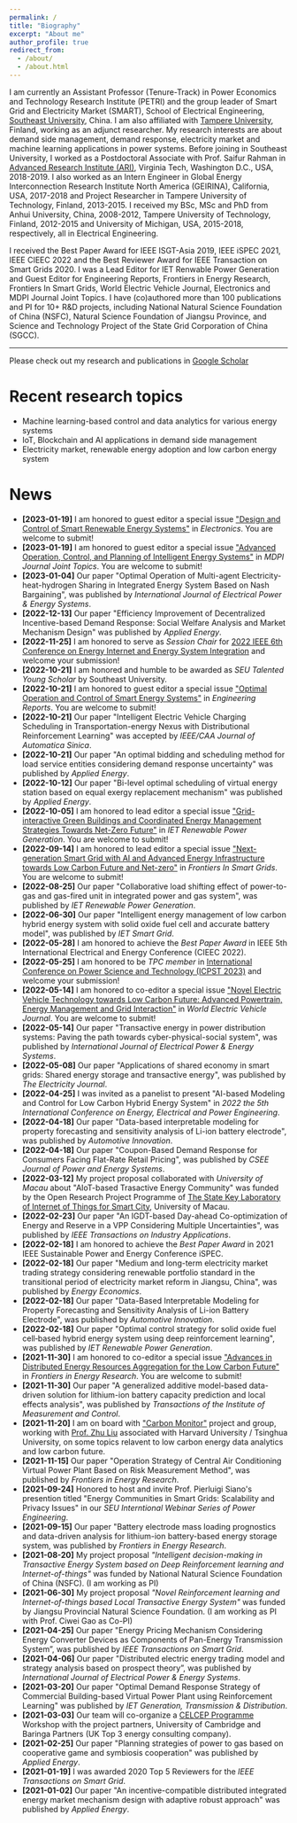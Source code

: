 ```yaml
---
permalink: /
title: "Biography"
excerpt: "About me"
author_profile: true
redirect_from: 
  - /about/
  - /about.html
---
```


I am currently an Assistant Professor (Tenure-Track) in Power Economics and Technology Research Institute (PETRI) and the group leader of Smart Grid and Electricity Market (SMART), School of Electrical Engineering, [Southeast University](https://www.seu.edu.cn/), China. I am also affiliated with [Tampere University](https://www.tuni.fi/en), Finland, working as an adjunct researcher. My research interests are about demand side management, demand response, electricity market and machine learning applications in power systems. Before joining in Southeast University, I worked as a Postdoctoral Associate with Prof. Saifur Rahman in [Advanced Research Institute (ARI)](https://ari.vt.edu/), Virginia Tech, Washington D.C., USA, 2018-2019. I also worked as an Intern Engineer in Global Energy Interconnection Research Institute North America (GEIRINA), California, USA, 2017-2018 and Project Researcher in Tampere University of Technology, Finland, 2013-2015. I received my BSc, MSc and PhD from Anhui University, China, 2008-2012, Tampere University of Technology, Finland, 2012-2015 and University of Michigan, USA, 2015-2018, respectively, all in Electrical Engineering. 

I received the Best Paper Award for IEEE ISGT-Asia 2019, IEEE iSPEC 2021, IEEE CIEEC 2022 and the Best Reviewer Award for IEEE Transaction on Smart Grids 2020. I was a Lead Editor for IET Renwable Power Generation and Guest Editor for Engineering Reports, Frontiers in Energy Research, Frontiers In Smart Grids, World Electric Vehicle Journal, Electronics and MDPI Journal Joint Topics. I have (co)authored more than 100 publications and PI for 10+ R&D projects, including National Natural Science Foundation of China (NSFC), Natural Science Foundation of Jiangsu Province, and Science and Technology Project of the State Grid Corporation of China (SGCC). 

------
Please check out my research and publications in [Google Scholar](https://scholar.google.com/citations?user=4Ty4Y_MAAAAJ&hl=en)


Recent research topics
======
- Machine learning-based control and data analytics for various energy systems
- IoT, Blockchain and AI applications in demand side management
- Electricity market, renewable energy adoption and low carbon energy system


News
======
- **[2023-01-19]** I am honored to guest editor a special issue ["Design and Control of Smart Renewable Energy Systems"](https://www.mdpi.com/journal/electronics/special_issues/636B65T2QF) in *Electronics*. You are welcome to submit!
- **[2023-01-19]** I am honored to guest editor a special issue ["Advanced Operation, Control, and Planning of Intelligent Energy Systems"](https://www.mdpi.com/topics/84L3P9PE94) in *MDPI Journal Joint Topics*. You are welcome to submit!
- **[2023-01-04]** Our paper "Optimal Operation of Multi-agent Electricity-heat-hydrogen Sharing in Integrated Energy System Based on Nash Bargaining", was published by *International Journal of Electrical Power & Energy Systems*.
- **[2022-12-13]** Our paper "Efficiency Improvement of Decentralized Incentive-based Demand Response: Social Welfare Analysis and Market Mechanism Design" was published by *Applied Energy*.
- **[2022-11-25]** I am honored to serve as *Session Chair* for [2022 IEEE 6th Conference on Energy Internet and Energy System Integration](https://attend.ieee.org/ei2-2022/) and welcome your submission!
- **[2022-10-21]** I am honored and humble to be awarded as *SEU Talented Young Scholar* by Southeast University.
- **[2022-10-21]** I am honored to guest editor a special issue ["Optimal Operation and Control of Smart
Energy Systems"](https://onlinelibrary.wiley.com/pb-assets/assets/25778196/Special%20Issues/CFP-Optimal%20Operation%20and%20Control%20of%20Smart%20Energy%20Systems-1665988175970.pdf) in *Engineering Reports*. You are welcome to submit!
- **[2022-10-21]** Our paper "Intelligent Electric Vehicle Charging Scheduling in Transportation-energy Nexus with Distributional Reinforcement Learning" was accepted by *IEEE/CAA Journal of Automatica Sinica*.
- **[2022-10-21]** Our paper "An optimal bidding and scheduling method for load service entities considering demand response uncertainty" was published by *Applied Energy*.
- **[2022-10-12]** Our paper "Bi-level optimal scheduling of virtual energy station based on equal exergy replacement mechanism" was published by *Applied Energy*.
- **[2022-10-05]** I am honored to lead editor a special issue ["Grid-interactive Green Buildings and Coordinated Energy Management Strategies Towards Net-Zero Future"](https://ietresearch.onlinelibrary.wiley.com/pb-assets/assets/17521424/Special%20Issues/IET_RPG_CFP_GIGBCEMSTNZF-1664490337770.pdf) in *IET Renewable Power Generation*. You are welcome to submit!
- **[2022-09-14]** I am honored to lead editor a special issue ["Next-generation Smart Grid with AI and Advanced Energy Infrastructure towards Low Carbon Future and Net-zero"](https://www.frontiersin.org/research-topics/43525/next-generation-smart-grid-with-ai-and-advanced-energy-infrastructure-towards-low-carbon-future-and) in *Frontiers In Smart Grids*. You are welcome to submit!
- **[2022-08-25]** Our paper "Collaborative load shifting effect of power-to-gas and gas-fired unit in integrated power and gas system", was published by *IET Renewable Power Generation*.
- **[2022-06-30]** Our paper "Intelligent energy management of low carbon hybrid energy system with solid oxide fuel cell and accurate battery model", was published by *IET Smart Grid*.
- **[2022-05-28]** I am honored to achieve the *Best Paper Award* in IEEE 5th International Electrical and Energy Conference (CIEEC 2022).
- **[2022-05-25]** I am honored to be *TPC member* in [International Conference on Power Science and Technology (ICPST 2023)](http://www.icpst.org/index.html) and welcome your submission!
- **[2022-05-14]** I am honored to co-editor a special issue ["Novel Electric Vehicle Technology towards Low Carbon Future: Advanced Powertrain, Energy Management and Grid Interaction"](https://www.mdpi.com/journal/wevj/special_issues/Novel_Electric_Vehicle_Technology) in *World Electric Vehicle Journal*. You are welcome to submit!
- **[2022-05-14]** Our paper "Transactive energy in power distribution systems: Paving the path towards cyber-physical-social system", was published by *International Journal of Electrical Power & Energy Systems*.
- **[2022-05-08]** Our paper "Applications of shared economy in smart grids: Shared energy storage and transactive energy", was published by *The Electricity Journal*.
- **[2022-04-25]** I was invited as a panelist to present "AI-based Modeling and Control for Low Carbon Hybrid Energy System" in *2022 the 5th International Conference on Energy, Electrical and Power Engineering*.
- **[2022-04-18]** Our paper "Data-based interpretable modeling for property forecasting and sensitivity analysis of Li-ion battery electrode", was published by *Automotive Innovation*.
- **[2022-04-18]** Our paper "Coupon-Based Demand Response for Consumers Facing Flat-Rate Retail Pricing", was published by *CSEE Journal of Power and Energy Systems*.
- **[2022-03-12]** My project proposal collaborated with *University of Macau* about "AIoT-based Trasactive Energy Community" was funded by the Open Research Project Programme of [The State Key Laboratory of Internet of Things for Smart City](https://skliotsc.um.edu.mo/), University of Macau.
- **[2022-02-23]** Our paper "An IGDT-based Day-ahead Co-optimization of Energy and Reserve in a VPP Considering Multiple Uncertainties", was published by *IEEE Transactions on Industry Applications*. 
- **[2022-02-18]** I am honored to achieve the *Best Paper Award* in 2021 IEEE Sustainable Power and Energy Conference iSPEC.
- **[2022-02-18]** Our paper "Medium and long-term electricity market trading strategy considering renewable portfolio standard in the transitional period of electricity market reform in Jiangsu, China", was published by *Energy Economics*.
- **[2022-02-18]** Our paper "Data-Based Interpretable Modeling for Property Forecasting and Sensitivity Analysis of Li-ion Battery Electrode", was published by *Automotive Innovation*.
- **[2022-02-18]** Our paper "Optimal control strategy for solid oxide fuel cell‐based hybrid energy system using deep reinforcement learning", was published by *IET Renewable Power Generation*.
- **[2021-11-30]** I am honored to co-editor a special issue ["Advances in Distributed Energy Resources Aggregation for the Low Carbon Future"](https://www.frontiersin.org/research-topics/28426/advances-in-distributed-energy-resources-aggregation-for-the-low-carbon-future) in *Frontiers in Energy Research*. You are welcome to submit!
- **[2021-11-30]** Our paper "A generalized additive model-based data-driven solution for lithium-ion battery capacity prediction and local effects analysis", was published by *Transactions of the Institute of Measurement and Control*.
- **[2021-11-20]** I am on board with ["Carbon Monitor"](https://carbonmonitor.org/) project and group, working with [Prof. Zhu Liu](https://scholar.harvard.edu/zhu) associated with Harvard University / Tsinghua University, on some topics relavent to low carbon energy data analytics and low carbon future.
- **[2021-11-15]** Our paper "Operation Strategy of Central Air Conditioning Virtual Power Plant Based on Risk Measurement Method", was published by *Frontiers in Energy Research*.
- **[2021-09-24]** Honored to host and invite Prof. Pierluigi Siano's presention titled "Energy Communities in Smart Grids: Scalability and Privacy Issues" in our *SEU Interntional Webinar Series of Power Engineering*.
- **[2021-09-15]** Our paper "Battery electrode mass loading prognostics and data-driven analysis for lithium-ion battery-based energy storage system, was published by *Frontiers in Energy Research*.
- **[2021-08-20]** My project proposal *"Intelligent decision-making in Transactive Energy System based on Deep Reinforcement learning and Internet-of-things"* was funded by National Natural Science Foundation of China (NSFC). (I am working as PI)
- **[2021-06-30]** My project proposal *"Novel Reinforcement learning and Internet-of-things based Local Transactive Energy System"* was funded by Jiangsu Provincial Natural Science Foundation. (I am working as PI with Prof. Ciwei Gao as Co-PI)
- **[2021-04-25]** Our paper "Energy Pricing Mechanism Considering Energy Converter Devices as Components of Pan-Energy Transmission System”, was published by *IEEE Transactions on Smart Grid*.
- **[2021-04-06]** Our paper "Distributed electric energy trading model and strategy analysis based on prospect theory”, was published by *International Journal of Electrical Power & Energy Systems*.
- **[2021-03-20]** Our paper "Optimal Demand Response Strategy of Commercial Building-based Virtual Power Plant using Reinforcement Learning" was published by *IET Generation, Transmission & Distribution*.
- **[2021-03-03]**  Our team will co-organize a [CELCEP Programme](https://www.celcep.com/about-us/programme-intro) Workshop with the project partners, University of Cambridge and Baringa Partners (UK Top 3 energy consulting company). 
- **[2021-02-25]**  Our paper "Planning strategies of power to gas based on cooperative game and symbiosis cooperation" was published by *Applied Energy*.
- **[2021-01-19]**  I was awarded 2020 Top 5 Reviewers for the *IEEE Transactions on Smart Grid*.
- **[2021-01-02]**  Our paper "An incentive-compatible distributed integrated energy market mechanism design with adaptive robust approach" was published by *Applied Energy*.

